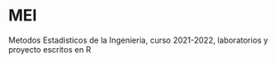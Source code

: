 # MEI
Metodos Estadisticos de la Ingenieria, curso 2021-2022, laboratorios y proyecto escritos en R
